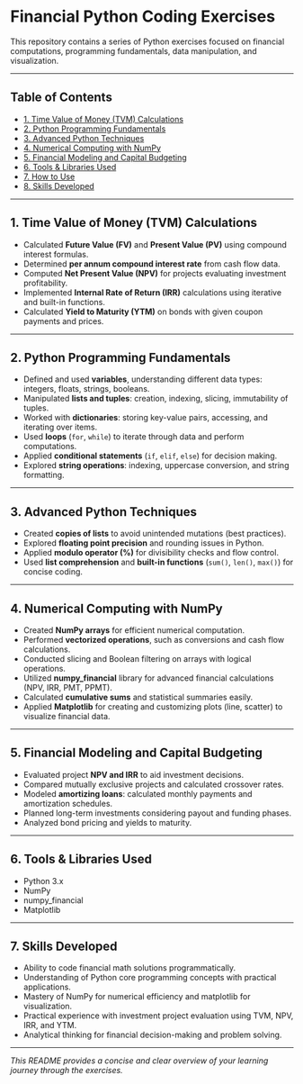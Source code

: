 # Financial Python Coding Exercises

This repository contains a series of Python exercises focused on financial computations, programming fundamentals, data manipulation, and visualization.

---

## Table of Contents
- [1. Time Value of Money (TVM) Calculations](#1-time-value-of-money-tvm-calculations)
- [2. Python Programming Fundamentals](#2-python-programming-fundamentals)
- [3. Advanced Python Techniques](#3-advanced-python-techniques)
- [4. Numerical Computing with NumPy](#4-numerical-computing-with-numpy)
- [5. Financial Modeling and Capital Budgeting](#5-financial-modeling-and-capital-budgeting)
- [6. Tools & Libraries Used](#6-tools--libraries-used)
- [7. How to Use](#7-how-to-use)
- [8. Skills Developed](#8-skills-developed)

---

## 1. Time Value of Money (TVM) Calculations
- Calculated **Future Value (FV)** and **Present Value (PV)** using compound interest formulas.
- Determined **per annum compound interest rate** from cash flow data.
- Computed **Net Present Value (NPV)** for projects evaluating investment profitability.
- Implemented **Internal Rate of Return (IRR)** calculations using iterative and built-in functions.
- Calculated **Yield to Maturity (YTM)** on bonds with given coupon payments and prices.

---

## 2. Python Programming Fundamentals
- Defined and used **variables**, understanding different data types: integers, floats, strings, booleans.
- Manipulated **lists and tuples**: creation, indexing, slicing, immutability of tuples.
- Worked with **dictionaries**: storing key-value pairs, accessing, and iterating over items.
- Used **loops** (`for`, `while`) to iterate through data and perform computations.
- Applied **conditional statements** (`if`, `elif`, `else`) for decision making.
- Explored **string operations**: indexing, uppercase conversion, and string formatting.

---

## 3. Advanced Python Techniques
- Created **copies of lists** to avoid unintended mutations (best practices).
- Explored **floating point precision** and rounding issues in Python.
- Applied **modulo operator (%)** for divisibility checks and flow control.
- Used **list comprehension** and **built-in functions** (`sum()`, `len()`, `max()`) for concise coding.

---

## 4. Numerical Computing with NumPy
- Created **NumPy arrays** for efficient numerical computation.
- Performed **vectorized operations**, such as conversions and cash flow calculations.
- Conducted slicing and Boolean filtering on arrays with logical operations.
- Utilized **numpy_financial** library for advanced financial calculations (NPV, IRR, PMT, PPMT).
- Calculated **cumulative sums** and statistical summaries easily.
- Applied **Matplotlib** for creating and customizing plots (line, scatter) to visualize financial data.

---

## 5. Financial Modeling and Capital Budgeting
- Evaluated project **NPV and IRR** to aid investment decisions.
- Compared mutually exclusive projects and calculated crossover rates.
- Modeled **amortizing loans**: calculated monthly payments and amortization schedules.
- Planned long-term investments considering payout and funding phases.
- Analyzed bond pricing and yields to maturity.

---

## 6. Tools & Libraries Used
- Python 3.x
- NumPy
- numpy_financial
- Matplotlib

---

## 7. Skills Developed
- Ability to code financial math solutions programmatically.
- Understanding of Python core programming concepts with practical applications.
- Mastery of NumPy for numerical efficiency and matplotlib for visualization.
- Practical experience with investment project evaluation using TVM, NPV, IRR, and YTM.
- Analytical thinking for financial decision-making and problem solving.

---

*This README provides a concise and clear overview of your learning journey through the exercises.*

